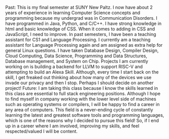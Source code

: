 Past: 
	 This is my final semester at SUNY New Paltz. I now have about 2 years of experience in learning Computer Science concepts 
   and programming because my undergrad was in Communication Disorders. I have programmed in Java, Python, and C/C++. 
   I have strong knowledge in html and basic knowledge of CSS.  When it comes to adding in CSS and JavaScript, I need to improve.
   In past semesters, I have been a teaching assistant for CS1 and Language Processing. I currently am a teaching assistant 
   for Language Processing again and am assigned as extra help for general Linux questions. I have taken Database Design, 
   Compiler Design, Cloud Computing, Data Science, Programming and Data Structures, Database management, and System on Chip.
   Projects I am currently working on is building a backend for LLVM to support RISC-V and attempting to build an Alexa Skill.
   Although, every time I start back on the skill, I get freaked out thinking about how many of the devices we use invade our 
   privacy and then I stop. Perhaps I should decide on another project!
Future:
 I am taking this class because I know the skills learned in this class are 
 essential to full stack engineering positions. Although I hope to find myself in company working with 
 the lower level side of machines such as operating systems or compilers, I will be happy to find a career
 in any area of computers. This field is a never-ending cycle of constantly learning the latest and greatest software tools
 and programming languages, which is one of the reasons why I decided to pursue this field! So, if I end up in a career 
 where I am involved, improving my skills, and feel respected/valued I will be content.
